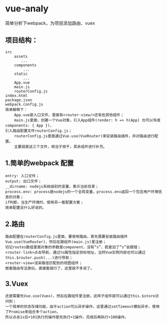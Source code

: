 # vue-analy
简单分析下webpack，为项目添加路由、vuex
<br>

项目结构：<br>
-----
    src
        assets
           ...
        components
            ...
        static
            ...
        App.vue
        main.js
        routerConfig.js
    index.html
    package.json
    webpack.config.js
    简单解释下：
        App.vue是入口文件，里面有<router-view/>还有些其他组件；
        main.js里面，创建一个Vue对象，引入App组件(render: h => h(App) 也可以写成 components: { App })，
    引入路由配置文件routerConfig.js；
        routerConfig.js里面通过Vue.use(VueRouter)来安装路由插件，并对路由进行配置。
        主要就是这三个文件，相当于枝干，其余组件进行补充。

1.简单的webpack 配置<br>
-----
    entry: 入口文件；
    output: 出口文件；
    __dirname: nodejs系统级别的变量，表示当前目录；
    process.env: process是nodejs的一个全局变量，process.env返回一个包含用户环境信息的对象；
    if判断，当生产环境时，使用另一套配置方案；
    简单配置没什么好说的。

2.路由<br>
-----
    路由配置在routerConfig.js里面，要使用路由，首先需要安装路由插件Vue.use(VueRouter)，然后在跟组件(main.js)里注册；
    切记routes数组里面对象的参数是component，没有“s”，若是加了“s”会报错；
    <router-link>点击导航，通过to属性指定目标地址，当然Vue实例内部也可以通过this.$router.push(...)进行导航；
    <router-view>渲染路径匹配到的视图组件；
    嵌套路由写法类似，直接套就行了，这里就不多说了。

3.Vuex<br>
-----
    还是需要先Vue.use(Vuex)，然后在跟组件里注册，这样子组件就可以通过this.$store访问到；
    一个简单的状态存储功能，由于action可以异步操作，这里通过setTimeout模拟异步，使用了Promise来组合多个action，
    所以点击1s后+101执行的操作是先执行+1操作，完成后再执行+100操作。





